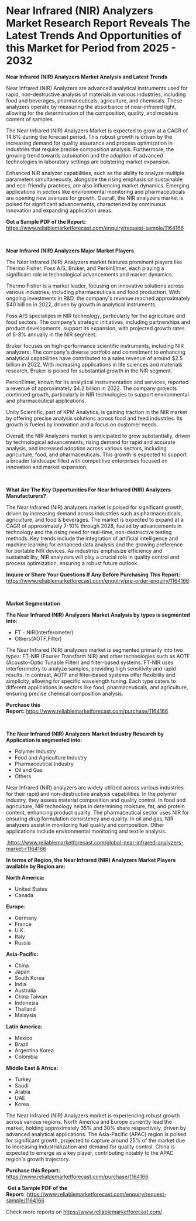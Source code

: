 <p><h1>Near Infrared (NIR) Analyzers Market Research Report Reveals The Latest Trends And Opportunities of this Market for Period from 2025 - 2032</h1></p><p><strong>Near Infrared (NIR) Analyzers Market Analysis and Latest Trends</strong></p>
<p><p>Near Infrared (NIR) Analyzers are advanced analytical instruments used for rapid, non-destructive analysis of materials in various industries, including food and beverages, pharmaceuticals, agriculture, and chemicals. These analyzers operate by measuring the absorbance of near-infrared light, allowing for the determination of the composition, quality, and moisture content of samples.</p><p>The Near Infrared (NIR) Analyzers Market is expected to grow at a CAGR of 14.6% during the forecast period. This robust growth is driven by the increasing demand for quality assurance and process optimization in industries that require precise composition analysis. Furthermore, the growing trend towards automation and the adoption of advanced technologies in laboratory settings are bolstering market expansion. </p><p>Enhanced NIR analyzer capabilities, such as the ability to analyze multiple parameters simultaneously, alongside the rising emphasis on sustainable and eco-friendly practices, are also influencing market dynamics. Emerging applications in sectors like environmental monitoring and pharmaceuticals are opening new avenues for growth. Overall, the NIR analyzers market is poised for significant advancements, characterized by continuous innovation and expanding application areas.</p></p>
<p><strong>Get a Sample PDF of the Report:&nbsp;</strong> <a href="https://www.reliablemarketforecast.com/enquiry/request-sample/1164166?utm_campaign=2800&utm_medium=2&utm_source=Github&utm_content=ia&utm_term=11042025&utm_id=near-infrared-nir-analyzers">https://www.reliablemarketforecast.com/enquiry/request-sample/1164166</a></p>
<p>&nbsp;</p>
<p><strong>Near Infrared (NIR) Analyzers Major Market Players</strong></p>
<p><p>The Near Infrared (NIR) Analyzers market features prominent players like Thermo Fisher, Foss A/S, Bruker, and PerkinElmer, each playing a significant role in technological advancements and market dynamics. </p><p>Thermo Fisher is a market leader, focusing on innovative solutions across various industries, including pharmaceuticals and food production. With ongoing investments in R&D, the company's revenue reached approximately $40 billion in 2022, driven by growth in analytical instruments.</p><p>Foss A/S specializes in NIR technology, particularly for the agriculture and food sectors. The company’s strategic initiatives, including partnerships and product developments, support its expansion, with projected growth rates of 6-8% annually in the NIR segment.</p><p>Bruker focuses on high-performance scientific instruments, including NIR analyzers. The company's diverse portfolio and commitment to enhancing analytical capabilities have contributed to a sales revenue of around $2.5 billion in 2022. With increasing applications in life sciences and materials research, Bruker is poised for substantial growth in the NIR segment.</p><p>PerkinElmer, known for its analytical instrumentation and services, reported a revenue of approximately $4.2 billion in 2022. The company projects continued growth, particularly in NIR technologies to support environmental and pharmaceutical applications.</p><p>Unity Scientific, part of KPM Analytics, is gaining traction in the NIR market by offering precise analysis solutions across food and feed industries. Its growth is fueled by innovation and a focus on customer needs.</p><p>Overall, the NIR Analyzers market is anticipated to grow substantially, driven by technological advancements, rising demand for rapid and accurate analysis, and increased adoption across various sectors, including agriculture, food, and pharmaceuticals. This growth is expected to support a broader landscape filled with competitive enterprises focused on innovation and market expansion.</p></p>
<p>&nbsp;</p>
<p><strong>What Are The Key Opportunities For Near Infrared (NIR) Analyzers Manufacturers?</strong></p>
<p><p>The Near Infrared (NIR) analyzers market is poised for significant growth, driven by increasing demand across industries such as pharmaceuticals, agriculture, and food & beverages. The market is expected to expand at a CAGR of approximately 7-10% through 2028, fueled by advancements in technology and the rising need for real-time, non-destructive testing methods. Key trends include the integration of artificial intelligence and machine learning for enhanced data analysis and the growing preference for portable NIR devices. As industries emphasize efficiency and sustainability, NIR analyzers will play a crucial role in quality control and process optimization, ensuring a robust future outlook.</p></p>
<p><strong>Inquire or Share Your Questions If Any Before Purchasing This Report:</strong> <a href="https://www.reliablemarketforecast.com/enquiry/pre-order-enquiry/1164166?utm_campaign=2800&utm_medium=2&utm_source=Github&utm_content=ia&utm_term=11042025&utm_id=near-infrared-nir-analyzers">https://www.reliablemarketforecast.com/enquiry/pre-order-enquiry/1164166</a></p>
<p>&nbsp;</p>
<p><strong>Market Segmentation</strong></p>
<p><strong>The Near Infrared (NIR) Analyzers Market Analysis by types is segmented into:</strong></p>
<p><ul><li>FT - NIR(Interferometer)</li><li>Others(AOTF,Filter)</li></ul></p>
<p><p>The Near Infrared (NIR) analyzers market is segmented primarily into two types: FT-NIR (Fourier Transform NIR) and other technologies such as AOTF (Acousto-Optic Tunable Filter) and filter-based systems. FT-NIR uses interferometry to analyze samples, providing high sensitivity and rapid results. In contrast, AOTF and filter-based systems offer flexibility and simplicity, allowing for specific wavelength tuning. Each type caters to different applications in sectors like food, pharmaceuticals, and agriculture, ensuring precise chemical composition analysis.</p></p>
<p><strong>Purchase this Report:&nbsp;</strong><a href="https://www.reliablemarketforecast.com/purchase/1164166?utm_campaign=2800&utm_medium=2&utm_source=Github&utm_content=ia&utm_term=11042025&utm_id=near-infrared-nir-analyzers">https://www.reliablemarketforecast.com/purchase/1164166</a></p>
<p>&nbsp;</p>
<p><strong>The Near Infrared (NIR) Analyzers Market Industry Research by Application is segmented into:</strong></p>
<p><ul><li>Polymer Industry</li><li>Food and Agriculture Industry</li><li>Pharmaceutical Industry</li><li>Oil and Gas</li><li>Others</li></ul></p>
<p><p>Near Infrared (NIR) analyzers are widely utilized across various industries for their rapid and non-destructive analysis capabilities. In the polymer industry, they assess material composition and quality control. In food and agriculture, NIR technology helps in determining moisture, fat, and protein content, enhancing product quality. The pharmaceutical sector uses NIR for ensuring drug formulation consistency and quality. In oil and gas, NIR analyzers assist in monitoring fuel quality and composition. Other applications include environmental monitoring and textile analysis.</p></p>
<p><a href="https://www.reliablemarketforecast.com/global-near-infrared-analyzers-market-r1164166?utm_campaign=2800&utm_medium=2&utm_source=Github&utm_content=ia&utm_term=11042025&utm_id=near-infrared-nir-analyzers">&nbsp;https://www.reliablemarketforecast.com/global-near-infrared-analyzers-market-r1164166</a></p>
<p><strong>In terms of Region, the Near Infrared (NIR) Analyzers Market Players available by Region are:</strong></p>
<p>
    <p> <strong> North America: </strong>
        <ul>
            <li>United States</li>
            <li>Canada</li>
        </ul>
        </p> 
    <p> <strong> Europe: </strong>
        <ul>
            <li>Germany</li>
            <li>France</li>
            <li>U.K.</li>
            <li>Italy</li>
            <li>Russia</li>
        </ul>
        </p> 
    <p> <strong> Asia-Pacific: </strong>
        <ul>
            <li>China</li>
            <li>Japan</li>
            <li>South Korea</li>
            <li>India</li>
            <li>Australia</li>
            <li>China Taiwan</li>
            <li>Indonesia</li>
            <li>Thailand</li>
            <li>Malaysia</li>
        </ul>
        </p> 
    <p> <strong> Latin America: </strong>
        <ul>
            <li>Mexico</li>
            <li>Brazil</li>
            <li>Argentina Korea</li>
            <li>Colombia</li>
        </ul>
        </p> 
    <p> <strong> Middle East & Africa: </strong>
        <ul>
            <li>Turkey</li>
            <li>Saudi</li>
            <li>Arabia</li>
            <li>UAE</li>
            <li>Korea</li>
        </ul>
    </p>
    </p>
<p><p>The Near Infrared (NIR) Analyzers market is experiencing robust growth across various regions. North America and Europe currently lead the market, holding approximately 35% and 30% share respectively, driven by advanced analytical applications. The Asia-Pacific (APAC) region is poised for significant growth, projected to capture around 25% of the market due to increasing industrialization and demand for quality control. China is expected to emerge as a key player, contributing notably to the APAC region's growth trajectory.</p></p>
<p><strong>Purchase this Report: </strong><a href="https://www.reliablemarketforecast.com/purchase/1164166?utm_campaign=2800&utm_medium=2&utm_source=Github&utm_content=ia&utm_term=11042025&utm_id=near-infrared-nir-analyzers">https://www.reliablemarketforecast.com/purchase/1164166</a></p>
<p>&nbsp;<strong>Get a Sample PDF of the Report:&nbsp;&nbsp;</strong><a href="https://www.reliablemarketforecast.com/enquiry/request-sample/1164166?utm_campaign=2800&utm_medium=2&utm_source=Github&utm_content=ia&utm_term=11042025&utm_id=near-infrared-nir-analyzers">https://www.reliablemarketforecast.com/enquiry/request-sample/1164166</a></p>
<p><strong></strong></p>
<p>Check more reports on <a href="https://www.reliablemarketforecast.com/?utm_campaign=2800&utm_medium=2&utm_source=Github&utm_content=ia&utm_term=11042025&utm_id=near-infrared-nir-analyzers">https://www.reliablemarketforecast.com/</a></p>